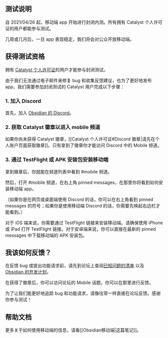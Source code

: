 ## 测试说明

自 2021/04/26 起，移动端 app 开始进行封闭内测。所有拥有 Catalyst 个人许可证的用户都能参与测试。

几周或几月后，一旦 app 表现稳定，我们将会对公众开放移动端。

## 获得测试资格

拥有 [Catalyst 个人许可证](https://obsidian.md/pricing)的用户才能参与封闭测试。

由于我们无法通过电子邮件来修复 bug 和收集反馈建议，也为了更好地发布 app，我们需要参加封闭测试的 Catalyst 用户完成以下步骤：

### 1. 加入 Discord

首先，加入 [Obsidian 的 Discord](https://discord.gg/veuWUTm)。

### 2. 获取 Catalyst 徽章以进入 mobile 频道

如果你尚未获得 Catalyst 徽章，[[Catalyst 个人许可证#Discord 徽章|请先在个人账户页面获取徽章]]。只有拿到了徽章你才能访问 Discord 中的 Mobile 频道。

### 3. 通过 TestFlight 或 APK 安装包安装移动端

拿到徽章后，你就能在频道列表中看到 #mobile 频道。

然后，打开 #mobile 频道，在右上角 pinned messages，在那里你将看到如何安装移动端 app。

（如果你是在网页或桌面端使用 Discord 的话，你可以在右上角看到 pinned messages 的符号；如果你是使用移动端 Discord 的话，你需要先唤起右边栏才能看到。）

对于 iOS 端来说，你需要通过 TestFlight 链接来安装移动端。请确保使用 iPhone 或 iPad 打开 TestFlight 链接。对于安卓端来说，你可以直接在最新的 pinned messages 中下载移动端的 APK 安装包。

## 我该如何反馈？

在反馈 bug 或提出功能请求前，请先到论坛上查阅[已知问题的清单](https://forum.obsidian.md/t/list-of-known-issues/14286) 以及 [Obsidian 的开发计划](https://trello.com/b/Psqfqp7I/obsidian-roadmap)。

在获得了徽章后，你可以访问论坛的 Mobile 话题。你可以在那里进行反馈。

为了让我们能更好地追踪 bug 和功能请求，请像往常一样直接在论坛反馈。感谢你参与测试！

## 帮助文档

更多关于如何使用移动端的信息，请看[[Obsidian移动端|这篇笔记]]。